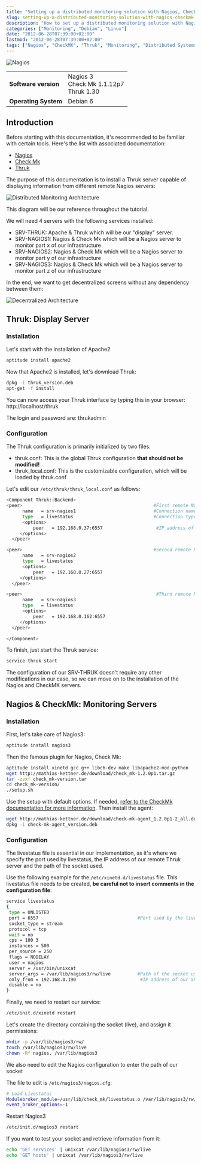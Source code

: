```yaml
---
title: "Setting up a distributed monitoring solution with Nagios, CheckMK and Thruk"
slug: setting-up-a-distributed-monitoring-solution-with-nagios-checkmk-and-thruk/
description: "How to set up a distributed monitoring solution with Nagios, CheckMK and Thruk to create a centralized monitoring dashboard for multiple Nagios servers."
categories: ["Monitoring", "Debian", "Linux"]
date: "2012-06-28T07:39:00+02:00"
lastmod: "2012-06-28T07:39:00+02:00"
tags: ["Nagios", "CheckMK", "Thruk", "Monitoring", "Distributed Systems"]
---
```


![Nagios](../../../static/images/nagios_logo.avif)


|||
|-|-|
| **Software version** | Nagios 3<br>Check Mk 1.1.12p7<br>Thruk 1.30 |
| **Operating System** | Debian 6 |


## Introduction

Before starting with this documentation, it's recommended to be familiar with certain tools. Here's the list with associated documentation:

- [Nagios](./nagios_installation_and_configuration.md)
- [Check Mk](./check_mk_collect_nagios_info_and_extend_possibilities.md)
- [Thruk](./thruk_an_advanced_interface_for_nagios_and_mklivestatus.md)

The purpose of this documentation is to install a Thruk server capable of displaying information from different remote Nagios servers:

![Distributed Monitoring Architecture](../../../static/images/nct_1.avif)

This diagram will be our reference throughout the tutorial.

We will need 4 servers with the following services installed:

- SRV-THRUK: Apache & Thruk which will be our "display" server.
- SRV-NAGIOS1: Nagios & Check Mk which will be a Nagios server to monitor part x of our infrastructure
- SRV-NAGIOS2: Nagios & Check Mk which will be a Nagios server to monitor part y of our infrastructure
- SRV-NAGIOS3: Nagios & Check Mk which will be a Nagios server to monitor part z of our infrastructure

In the end, we want to get decentralized screens without any dependency between them:

![Decentralized Architecture](../../../static/images/nct_2.avif)

## Thruk: Display Server

### Installation

Let's start with the installation of Apache2

```bash
aptitude install apache2
```

Now that Apache2 is installed, let's download Thruk:

```bash
dpkg -i thruk_version.deb
apt-get -f install
```

You can now access your Thruk interface by typing this in your browser:
http://localhost/thruk

The login and password are: thrukadmin

### Configuration

The Thruk configuration is primarily initialized by two files:

- thruk.conf: This is the global Thruk configuration **that should not be modified!**
- thruk_local.conf: This is the customizable configuration, which will be loaded by thruk.conf

Let's edit our `/etc/thruk/thruk_local.conf` as follows:

```bash
<Component Thruk::Backend>
<peer>                                                 #First remote Nagios
      name   = srv-nagios1                             #Connection name, this name will be displayed on Thruk
      type   = livestatus                              #Connection type
      <options>
          peer   = 192.168.0.37:6557                    #IP address of the Nagios server and port used by livestatus (ref. 2-Configuration)
     </options>
  </peer>

<peer>                                                 #Second remote Nagios
      name   = srv-nagios2
      type   = livestatus
      <options>
          peer   = 192.168.0.27:6557
     </options>
  </peer>

<peer>                                                  #Third remote Nagios
      name   = srv-nagios3
      type   = livestatus
      <options>
          peer   = 192.168.0.162:6557
     </options>
  </peer>

</Component>
```

To finish, just start the Thruk service:

```bash
service thruk start
```

The configuration of our SRV-THRUK doesn't require any other modifications in our case, so we can move on to the installation of the Nagios and CheckMK servers.

## Nagios & CheckMk: Monitoring Servers

### Installation

First, let's take care of Nagios3:

```bash
aptitude install nagios3
```

Then the famous plugin for Nagios, Check Mk:

```bash
aptitude install xinetd gcc g++ libc6-dev make libapache2-mod-python         #Required dependencies
wget http://mathias-kettner.de/download/check_mk-1.2.0p1.tar.gz              #Download check_mk
tar -zvxf check_mk-version.tar
cd check_mk-version/
./setup.sh
```

Use the setup with default options. If needed, [refer to the CheckMk documentation for more information](./check_mk_collect_nagios_info_and_extend_possibilities.md).
Then install the agent:

```bash
wget http://mathias-kettner.de/download/check-mk-agent_1.2.0p1-2_all.deb
dpkg -i check-mk-agent_version.deb
```

### Configuration

The livestatus file is essential in our implementation, as it's where we specify the port used by livestatus, the IP address of our remote Thruk server and the path of the socket used.

Use the following example for the `/etc/xinetd.d/livestatus` file. This livestatus file needs to be created, **be careful not to insert comments in the configuration file**:

```bash
service livestatus
{
 type = UNLISTED
 port = 6557                                     #Port used by the livestatus service => thruk_local.conf
 socket_type = stream
 protocol = tcp
 wait = no
 cps = 100 3
 instances = 500
 per_source = 250
 flags = NODELAY
 user = nagios
 server = /usr/bin/unixcat
 server_args = /var/lib/nagios3/rw/live          #Path of the socket used
 only_from = 192.168.0.190                        #IP address of our SRV-THRUK
 disable = no
}
```

Finally, we need to restart our service:

```bash
/etc/init.d/xinetd restart
```

Let's create the directory containing the socket (live), and assign it permissions:

```bash
mkdir -p /var/lib/nagios3/rw/
touch /var/lib/nagios3/rw/live
chown -Rf nagios. /var/lib/nagios3
```

We also need to edit the Nagios configuration to enter the path of our socket

The file to edit is `/etc/nagios3/nagios.cfg`:

```bash
# Load Livestatus
Modulebroker_module=/usr/lib/check_mk/livestatus.o /var/lib/nagios3/rw/live  #Path corresponding to our socket
event_broker_options=-1
```

Restart Nagios3

```bash
/etc/init.d/nagios3 restart
```

If you want to test your socket and retrieve information from it:

```bash
echo 'GET services' | unixcat /var/lib/nagios3/rw/live
echo 'GET hosts' | unixcat /var/lib/nagios3/rw/live
```
